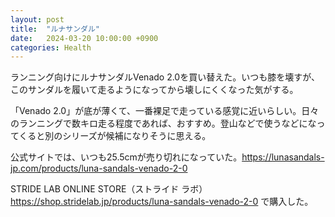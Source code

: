 ```yaml
---
layout: post
title:  "ルナサンダル"
date:   2024-03-20 10:00:00 +0900
categories: Health
---
```


ランニング向けにルナサンダルVenado 2.0を買い替えた。いつも膝を壊すが、このサンダルを履いて走るようになってから壊しにくくなった気がする。

「Venado 2.0」が底が薄くて、一番裸足で走っている感覚に近いらしい。日々のランニングで数キロ走る程度であれば、おすすめ。登山などで使うなどになってくると別のシリーズが候補になりそうに思える。

公式サイトでは、いつも25.5cmが売り切れになっていた。https://lunasandals-jp.com/products/luna-sandals-venado-2-0

STRIDE LAB ONLINE STORE（ストライド ラボ）https://shop.stridelab.jp/products/luna-sandals-venado-2-0 で購入した。

